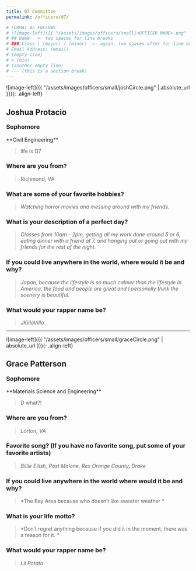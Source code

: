 ```yaml
---
title: D7 Committee
permalink: /officers/d7/

# FORMAT AS FOLLOWS
# ![image-left]({{ "/assets/images/officers/small/<OFFICER NAME>.png" | absolute_url }}){: .align-left}
# ## Name   <- two spaces for line breaks
# ### Class | (major) / (minor)  <- again, two spaces after for line breaks
# Email Address: (email)
# (empty line)
# > (bio)
# (another empty line)
# --- (this is a section break)
---
```


![image-left]({{ "/assets/images/officers/small/joshCircle.png" | absolute_url }}){: .align-left}
## Joshua Protacio
<p style="margin-bottom: 0.45em; padding: 0">
<a href="https://www.instagram.com/joshmprotacio/" style="margin: 0; padding: 0"><i class="fa fa-2x fa-fw fa-instagram" style="color: #494e48"></i></a>
<a href="mailto:joshp28@vt.edu" style="margin: 0; padding: 0"><i class="fa fa-2x fa-fw fa-envelope" style="color: #494e48"></i></a></p>
<h3 style="margin-top: 0">Sophomore</h3>
**Civil Engineering**  

> life is D7

### **Where are you from?**

> Richmond, VA


### **What are some of your favorite hobbies?**

> *Watching horror movies and messing around with my friends.*

### **What is your description of a perfect day?**

> *Classes from 10am - 2pm, getting all my work done around 5 or 6, eating dinner with a friend at 7, and hanging out or going out with my friends for the rest of the night.*

### **If you could live anywhere in the world, where would it be and why?**

> *Japan, because the lifestyle is so much calmer than the lifestyle in America, the food and people are great and I personally think the scenery is beautiful.*

### **What would your rapper name be?**

> *JKillaVilla*

---

![image-left]({{ "/assets/images/officers/small/graceCircle.png" | absolute_url }}){: .align-left}
## Grace Patterson
<p style="margin-bottom: 0.45em; padding: 0">
<a href="https://www.instagram.com/gpattrson/" style="margin: 0; padding: 0"><i class="fa fa-2x fa-fw fa-instagram" style="color: #494e48"></i></a>
<a href="mailto:gkpatterson@vt.edu" style="margin: 0; padding: 0"><i class="fa fa-2x fa-fw fa-envelope" style="color: #494e48"></i></a></p>
<h3 style="margin-top: 0">Sophomore</h3>
**Materials Science and Engineering**  

> D what?!

### **Where are you from?**
>*Lorton, VA*

### **Favorite song? (If you have no favorite song, put some of your favorite artists)**

> *Billie Eilish, Post Malone, Rex Orange County, Drake*

### **If you could live anywhere in the world where would it be and why?**

> *The Bay Area because who doesn’t like sweater weather *

### **What is your life motto?**

> *Don’t regret anything because if you did it in the moment, there was a reason for it.  *

### **What would your rapper name be?**

> *Lil Potato*
